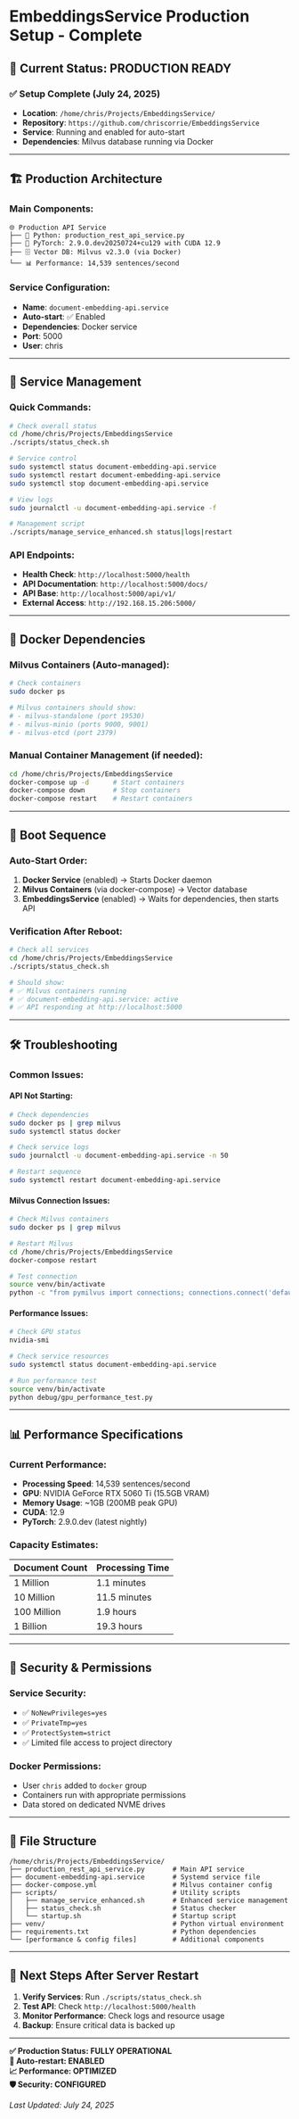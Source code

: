# EmbeddingsService Production Setup - Complete

## 🎯 **Current Status: PRODUCTION READY**

### ✅ **Setup Complete (July 24, 2025)**
- **Location**: `/home/chris/Projects/EmbeddingsService/`
- **Repository**: `https://github.com/chriscorrie/EmbeddingsService`
- **Service**: Running and enabled for auto-start
- **Dependencies**: Milvus database running via Docker

---

## 🏗️ **Production Architecture**

### **Main Components**:
```
🌐 Production API Service
├── 🐍 Python: production_rest_api_service.py
├── 🧠 PyTorch: 2.9.0.dev20250724+cu129 with CUDA 12.9
├── 🗄️ Vector DB: Milvus v2.3.0 (via Docker)
└── 📊 Performance: 14,539 sentences/second
```

### **Service Configuration**:
- **Name**: `document-embedding-api.service`
- **Auto-start**: ✅ Enabled
- **Dependencies**: Docker service
- **Port**: 5000
- **User**: chris

---

## 🚀 **Service Management**

### **Quick Commands**:
```bash
# Check overall status
cd /home/chris/Projects/EmbeddingsService
./scripts/status_check.sh

# Service control
sudo systemctl status document-embedding-api.service
sudo systemctl restart document-embedding-api.service
sudo systemctl stop document-embedding-api.service

# View logs
sudo journalctl -u document-embedding-api.service -f

# Management script
./scripts/manage_service_enhanced.sh status|logs|restart
```

### **API Endpoints**:
- **Health Check**: `http://localhost:5000/health`
- **API Documentation**: `http://localhost:5000/docs/`
- **API Base**: `http://localhost:5000/api/v1/`
- **External Access**: `http://192.168.15.206:5000/`

---

## 🐳 **Docker Dependencies**

### **Milvus Containers** (Auto-managed):
```bash
# Check containers
sudo docker ps

# Milvus containers should show:
# - milvus-standalone (port 19530)
# - milvus-minio (ports 9000, 9001)  
# - milvus-etcd (port 2379)
```

### **Manual Container Management** (if needed):
```bash
cd /home/chris/Projects/EmbeddingsService
docker-compose up -d      # Start containers
docker-compose down       # Stop containers
docker-compose restart    # Restart containers
```

---

## 🔧 **Boot Sequence**

### **Auto-Start Order**:
1. **Docker Service** (enabled) → Starts Docker daemon
2. **Milvus Containers** (via docker-compose) → Vector database
3. **EmbeddingsService** (enabled) → Waits for dependencies, then starts API

### **Verification After Reboot**:
```bash
# Check all services
cd /home/chris/Projects/EmbeddingsService
./scripts/status_check.sh

# Should show:
# ✅ Milvus containers running
# ✅ document-embedding-api.service: active  
# ✅ API responding at http://localhost:5000
```

---

## 🛠️ **Troubleshooting**

### **Common Issues**:

#### **API Not Starting**:
```bash
# Check dependencies
sudo docker ps | grep milvus
sudo systemctl status docker

# Check service logs
sudo journalctl -u document-embedding-api.service -n 50

# Restart sequence
sudo systemctl restart document-embedding-api.service
```

#### **Milvus Connection Issues**:
```bash
# Check Milvus containers
sudo docker ps | grep milvus

# Restart Milvus
cd /home/chris/Projects/EmbeddingsService
docker-compose restart

# Test connection
source venv/bin/activate
python -c "from pymilvus import connections; connections.connect('default', host='localhost', port='19530'); print('✅ Connected')"
```

#### **Performance Issues**:
```bash
# Check GPU status
nvidia-smi

# Check service resources
sudo systemctl status document-embedding-api.service

# Run performance test
source venv/bin/activate
python debug/gpu_performance_test.py
```

---

## 📊 **Performance Specifications**

### **Current Performance**:
- **Processing Speed**: 14,539 sentences/second
- **GPU**: NVIDIA GeForce RTX 5060 Ti (15.5GB VRAM)
- **Memory Usage**: ~1GB (200MB peak GPU)
- **CUDA**: 12.9
- **PyTorch**: 2.9.0.dev (latest nightly)

### **Capacity Estimates**:
| Document Count | Processing Time |
|---------------|----------------|
| 1 Million     | 1.1 minutes    |
| 10 Million    | 11.5 minutes   |  
| 100 Million   | 1.9 hours      |
| 1 Billion     | 19.3 hours     |

---

## 🔐 **Security & Permissions**

### **Service Security**:
- ✅ `NoNewPrivileges=yes`
- ✅ `PrivateTmp=yes`
- ✅ `ProtectSystem=strict`
- ✅ Limited file access to project directory

### **Docker Permissions**:
- User `chris` added to `docker` group
- Containers run with appropriate permissions
- Data stored on dedicated NVME drives

---

## 📁 **File Structure**

```
/home/chris/Projects/EmbeddingsService/
├── production_rest_api_service.py       # Main API service
├── document-embedding-api.service       # Systemd service file
├── docker-compose.yml                   # Milvus container config
├── scripts/                             # Utility scripts
│   ├── manage_service_enhanced.sh       # Enhanced service management
│   ├── status_check.sh                  # Status checker
│   └── startup.sh                       # Startup script
├── venv/                                # Python virtual environment
├── requirements.txt                     # Python dependencies
└── [performance & config files]         # Additional components
```

---

## 🎯 **Next Steps After Server Restart**

1. **Verify Services**: Run `./scripts/status_check.sh`
2. **Test API**: Check `http://localhost:5000/health`
3. **Monitor Performance**: Check logs and resource usage
4. **Backup**: Ensure critical data is backed up

---

**✅ Production Status: FULLY OPERATIONAL**  
**🔄 Auto-restart: ENABLED**  
**📈 Performance: OPTIMIZED**  
**🛡️ Security: CONFIGURED**

*Last Updated: July 24, 2025*
